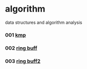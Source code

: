 # algorithm
data structures and algorithm analysis

### 001 [kmp](001)
### 002 [ring buff](002)
### 003 [ring buff2](003)
